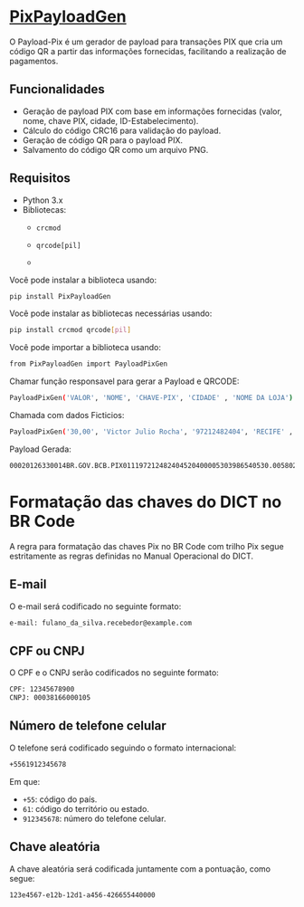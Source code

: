 # [PixPayloadGen](https://pypi.org/project/PixPayloadGen/)

O Payload-Pix é um gerador de payload para transações PIX que cria um código QR a partir das informações fornecidas, facilitando a realização de pagamentos.

## Funcionalidades

- Geração de payload PIX com base em informações fornecidas (valor, nome, chave PIX, cidade, ID-Estabelecimento).
- Cálculo do código CRC16 para validação do payload.
- Geração de código QR para o payload PIX.
- Salvamento do código QR como um arquivo PNG.

## Requisitos

- Python 3.x
- Bibliotecas:
  - `crcmod`
  - `qrcode[pil]`
 
  - 
Você pode instalar a biblioteca usando:

```sh
pip install PixPayloadGen
```


Você pode instalar as bibliotecas necessárias usando:

```sh
pip install crcmod qrcode[pil]
```


Você pode importar a biblioteca usando:

```sh
from PixPayloadGen import PayloadPixGen
```


Chamar função responsavel para gerar a Payload e QRCODE:

```sh
PayloadPixGen('VALOR', 'NOME', 'CHAVE-PIX', 'CIDADE' , 'NOME DA LOJA')
```


Chamada com dados Ficticios:

```sh
PayloadPixGen('30,00', 'Victor Julio Rocha', '97212482404', 'RECIFE' , 'VIPSURF')
```

Payload Gerada:

```sh
00020126330014BR.GOV.BCB.PIX011197212482404520400005303986540530.005802BR5918Victor Julio Rocha6006RECIFE62110507VIPSURF630425A1
```

# Formatação das chaves do DICT no BR Code

A regra para formatação das chaves Pix no BR Code com trilho Pix segue estritamente as regras definidas no Manual Operacional do DICT.

## E-mail

O e-mail será codificado no seguinte formato:

```sh
e-mail: fulano_da_silva.recebedor@example.com
```
## CPF ou CNPJ

O CPF e o CNPJ serão codificados no seguinte formato:

```sh
CPF: 12345678900
CNPJ: 00038166000105
```

## Número de telefone celular

O telefone será codificado seguindo o formato internacional:

```sh
+5561912345678
```

Em que:

- `+55`: código do país.
- `61`: código do território ou estado.
- `912345678`: número do telefone celular.


## Chave aleatória

A chave aleatória será codificada juntamente com a pontuação, como segue:

```sh
123e4567-e12b-12d1-a456-426655440000
```





